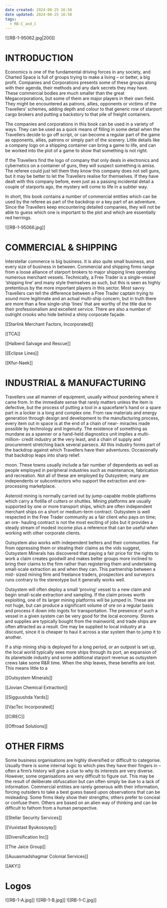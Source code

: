 ```yaml
---
date created: 2024-08-25 16:58
date updated: 2024-08-25 16:58
tags:
  - RB-C_and_C
---
```


![[RB-1-95062.jpg|200]]

# INTRODUCTION

Economics is one of the fundamental driving forces in any society, and Charted Space is full of groups trying to make a living – or better, a big profit. Companies and Corporations presents some of these groups along with their agenda, their methods and any dark secrets they may have. These commercial bodies are much smaller than the great Megacorporations, but some of them are major players in their own field. They might be encountered as patrons, allies, opponents or victims of the Travellers’ schemes, adding depth and colour to that generic row of starport cargo brokers and putting a backstory to that pile of freight containers.

The companies and corporations in this book can be used in a variety of ways. They can be used as a quick means of filling in some detail when the Travellers decide to go off script, or can become a regular part of the game as opponents, allies, patrons or simply part of the scenery. Little details like a company logo on a shipping container can bring a game to life, and can be worked into the plot of a game to show that something is not right.

If the Travellers find the logo of company that only deals in electronics and cybernetics on a container of guns, they will suspect something is amiss. The referee could just tell them they know this company does not sell guns, but it may be better to let the Travellers realise for themselves. If they have dealt with this company before, even just as a passing incidental detail a couple of starports ago, the mystery will come to life in a subtler way.

In short, this book contains a number of commercial entities which can be used by the referee as part of the backdrop or a key part of an adventure. Since the Travellers keep encountering detailed companies, they will not be able to guess which one is important to the plot and which are essentially red herrings.

![[RB-1-95066.jpg]]

# COMMERCIAL & SHIPPING

Interstellar commerce is big business. It is also quite small business, and every size of business in between. Commercial and shipping firms range from a loose alliance of starport brokers to major shipping lines operating numerous merchant vessels. Technically, a Free Trader is a single-vessel ‘shipping line’ and many style themselves as such, but this is seen as highly pretentious by the more important players in this sector. Most savvy Travellers can tell the difference between a Free Trader captain trying to sound more legitimate and an actual multi-ship concern, but in truth there are more than a few single-ship ‘lines’ that are worthy of the title due to their professionalism and excellent service. There are also a number of outright crooks who hide behind a shiny corporate façade.

[[Starlink Merchant Factors, Incorporated]]

[[TCA]]

[[Halberd Salvage and Rescue]]

[[Eclipse Lines]]

[[Kfur-Naek]]

# INDUSTRIAL & MANUFACTURING

Travellers use all manner of equipment, usually without pondering where it came from. In the immediate sense that rarely matters unless the item is defective, but the process of putting a tool in a spacefarer’s hand or a spare part in a locker is a long and complex one. From raw materials and energy generation through design and development to the manufacturing process, every item out in space is at the end of a chain of near- miracles made possible by technology and ingenuity. The existence of something as mundane as a spanner or a hand-held diagnostics unit implies a multi-million- credit industry at the very least, and a chain of supply and procurement stretching back several parsecs. All this industry forms part of the backdrop against which Travellers have their adventures. Occasionally that backdrop leaps into sharp relief.

moon. These towns usually include a fair number of dependents as well as people employed in peripheral industries such as maintenance, fabrication and recreation. Not all of these are employed by Outsystem; many are independents or subcontractors who support the extraction and ore-processing marketplace.

Asteroid mining is normally carried out by jump-capable mobile platforms which carry a flotilla of cutters or shuttles. Mining platforms are usually supported by one or more transport ships, which are often independent merchant ships on a short or medium-term contract. Outsystem is well respected in the Free Trader community as a fair client who pays on time; an ore- hauling contract is not the most exciting of jobs but it provides a steady stream of modest income plus a reference that can be useful when working with other corporate clients.

Outsystem also works with independent belters and their communities. Far from oppressing them or stealing their claims as the vids suggest, Outsystem Minerals has discovered that paying a fair price for the rights to work a claim creates goodwill and makes belter groups more inclined to bring their claims to the firm rather than registering them and undertaking small-scale extraction as and when they can. This partnership between a mid- sized mining firm and freelance traders, prospectors and surveyors runs contrary to the stereotype but it generally works well.

Outsystem will often deploy a small ‘proving’ vessel to a new claim and begin small-scale extraction and sampling. If the claim proves worth exploiting, one of its larger mining platforms will be jumped in. These are not huge, but can produce a significant volume of ore on a regular basis and process it down into ingots for transportation. The presence of such a vessel in a given system can be very good for the local economy. Stores and supplies are typically bought from the mainworld, and trade ships are often attracted as a result. Ore may be supplied to local industry at a discount, since it is cheaper to haul it across a star system than to jump it to another.

If a ship mining ship is deployed for a long period, or an outpost is set up, the local world typically sees more ships through its port, an expansion of its planetside industry and some additional starport revenue as outsystem crews take some R&R time. When the ship leaves, these benefits are lost. This means little to a

[[Outsystem Minerals]]

[[Jovian Chemical Extraction]]

[[Sigguushda Yards]]

[[VacTec Incorporated]]

[[CIREC]]

[[Offroad Solutions]]

# OTHER FIRMS

Some business organisations are highly diversified or difficult to categorise. Usually there is some internal logic to which pies they have their fingers in – often a firm’s history will give a clue to why its interests are very diverse. However, some organisations are very difficult to figure out. This may be the result of deliberate obfuscation but can often simply be due to a lack of information. Commercial entities are rarely generous with their information, forcing outsiders to take a best guess based upon observations that can be misleading. Some firms likely show their strengths; others prefer to conceal or confuse them. Others are based on an alien way of thinking and can be difficult to fathom from a human perspective.

[[Stellar Security Services]]

[[Vuxistast Byukosoyay]]

[[Diversification Inc]]

[[The Jaice Group]]

[[Auuasmadshagmar Colonial Services]]

[[AKY]]

# Logos

![[RB-1-A.jpg]]
![[RB-1-B.jpg]]
![[RB-1-C.jpg]]
